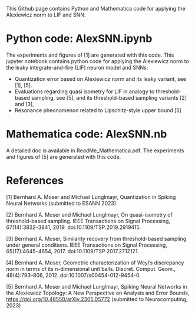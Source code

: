 This Github page contains Python and Mathematica code for applying the Alexiewicz norm to LIF and SNN.

# Python code: AlexSNN.ipynb
The experiments and figures of [1] are generated with this code. 
This jupyter notebook contains python code for applying the Alexiewicz norm to the leaky integrate-and-fire (LIF) neuron model and SNNs:
* Quantization error based on Alexiewicz norm and its leaky variant, see [1], [5].
* Evaluations regarding quasi isometry for LIF in analogy to threshold-based sampling, see [5], and its threshold-based sampling variants [2] and [3], 
* Resonance pheonomenon related to Lipschitz-style upper bound [5]

# Mathematica code: AlexSNN.nb
A detailed doc is available in ReadMe_Mathematica.pdf. The experiments and figures of [5] are generated with this code.

# References
[1] Bernhard A. Moser and Michael Lunglmayr, Quantization in Spiking Neural Networks (submitted to ESANN 2023)

[2] Bernhard A. Moser and Michael Lunglmayr, On quasi-isometry of threshold-based sampling. IEEE Transactions on Signal Processing, 67(14):3832–3841, 2019. doi:10.1109/TSP.2019.2919415. 

[3] Bernhard A. Moser, Similarity recovery from threshold-based sampling under general conditions. IEEE Transactions on Signal Processing, 65(17):4645–4654, 2017. doi:10.1109/TSP.2017.2712121.

[4] Bernhard A. Moser, Geometric characterization of Weyl’s discrepancy norm in terms of its n-dimensional unit balls. Discret. Comput. Geom., 48(4):793–806, 2012. doi:10.1007/s00454-012-9454-0. 

[5] Bernhard A. Moser and Michael Lunglmayr, Spiking Neural Networks in the Alexiewicz Topology: A New Perspective on Analysis and Error Bounds, 
https://doi.org/10.48550/arXiv.2305.05772 (submitted to Neurocomputing, 2023)
